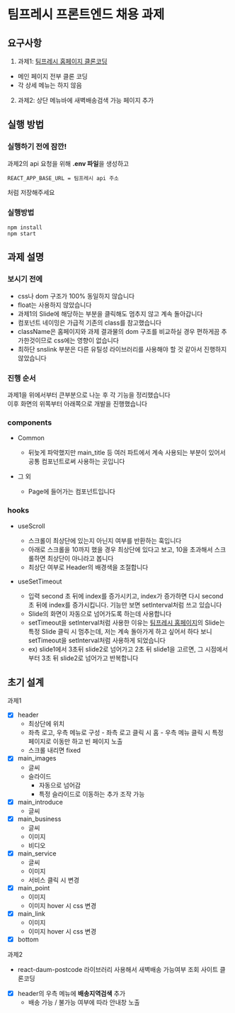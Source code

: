 # 팀프레시 프론트엔드 채용 과제

## 요구사항

1. 과제1: [팀프레시 홈페이지 클론코딩](https://www.teamfresh.kr/php/main.htm)

- 메인 페이지 전부 클론 코딩
- 각 상세 메뉴는 하지 않음

2. 과제2: 상단 메뉴바에 새벽배송검색 가능 페이지 추가

## 실행 방법

### 실행하기 전에 잠깐!

과제2의 api 요청을 위해 **.env 파일**을 생성하고

```
REACT_APP_BASE_URL = 팀프레시 api 주소
```

처럼 저장해주세요

### 실행방법

```
npm install
npm start
```

## 과제 설명

### 보시기 전에

- css나 dom 구조가 100% 동일하지 않습니다
- float는 사용하지 않았습니다
- 과제1의 Slide에 해당하는 부분을 클릭해도 멈추지 않고 계속 돌아갑니다
- 컴포넌트 네이밍은 가급적 기존의 class를 참고했습니다
- className은 홈페이지와 과제 결과물의 dom 구조를 비교하실 경우 편하게끔 추가한것이므로 css에는 영향이 없습니다
- 최하단 snslink 부분은 다른 유틸성 라이브러리를 사용해야 할 것 같아서 진행하지 않았습니다

### 진행 순서

과제1을 위에서부터 큰부분으로 나눈 후 각 기능을 정리했습니다<br />
이후 화면의 위쪽부터 아래쪽으로 개발을 진행했습니다

### components

- Common

  - 뒤늦게 파악했지만 main_title 등 여러 파트에서 계속 사용되는 부분이 있어서 공통 컴포넌트로써 사용하는 곳입니다

- 그 외
  - Page에 들어가는 컴포넌트입니다

### hooks

- useScroll

  - 스크롤이 최상단에 있는지 아닌지 여부를 반환하는 훅입니다
  - 아래로 스크롤을 10까지 했을 경우 최상단에 있다고 보고, 10을 초과해서 스크롤하면 최상단이 아니라고 봅니다
  - 최상단 여부로 Header의 배경색을 조절합니다

- useSetTimeout
  - 입력 second 초 뒤에 index를 증가시키고, index가 증가하면 다시 second 초 뒤에 index를 증가시킵니다. 기능만 보면 setInterval처럼 쓰고 있습니다
  - Slide의 화면이 자동으로 넘어가도록 하는데 사용합니다
  - setTimeout을 setInterval처럼 사용한 이유는 [팀프레시 홈페이지](https://www.teamfresh.kr/php/main.htm)의 Slide는 특정 Slide 클릭 시 멈추는데, 저는 계속 돌아가게 하고 싶어서 하다 보니 setTimeout을 setInterval처럼 사용하게 되었습니다
  - ex) slide1에서 3초뒤 slide2로 넘어가고 2초 뒤 slide1을 고르면, 그 시점에서부터 3초 뒤 slide2로 넘어가고 반복합니다

## 초기 설계

과제1

- [x] header
  - 최상단에 위치
  - 좌측 로고, 우측 메뉴로 구성 - 좌측 로고 클릭 시 홈 - 우측 메뉴 클릭 시 특정 페이지로 이동만 하고 빈 페이지 노출
  - 스크롤 내리면 fixed
- [x] main_images
  - 글씨
  - 슬라이드
    - 자동으로 넘어감
    - 특정 슬라이드로 이동하는 추가 조작 가능
- [x] main_introduce
  - 글씨
- [x] main_business
  - 글씨
  - 이미지
  - 비디오
- [x] main_service
  - 글씨
  - 이미지
  - 서비스 클릭 시 변경
- [x] main_point
  - 이미지
  - 이미지 hover 시 css 변경
- [x] main_link
  - 이미지
  - 이미지 hover 시 css 변경
- [x] bottom

과제2

- react-daum-postcode 라이브러리 사용해서 새벽배송 가능여부 조회 사이트 클론코딩
- [x] header의 우측 메뉴에 **배송지역검색** 추가
  - 배송 가능 / 불가능 여부에 따라 안내창 노출
